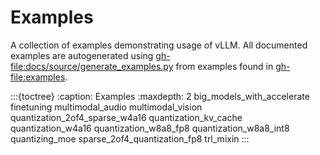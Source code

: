 # Examples

A collection of examples demonstrating usage of vLLM.
All documented examples are autogenerated using <gh-file:docs/source/generate_examples.py> from examples found in <gh-file:examples>.

:::{toctree}
:caption: Examples
:maxdepth: 2
big_models_with_accelerate
finetuning
multimodal_audio
multimodal_vision
quantization_2of4_sparse_w4a16
quantization_kv_cache
quantization_w4a16
quantization_w8a8_fp8
quantization_w8a8_int8
quantizing_moe
sparse_2of4_quantization_fp8
trl_mixin
:::

